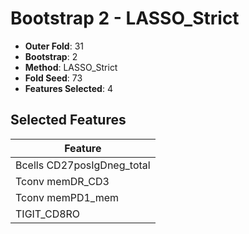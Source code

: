 # Bootstrap 2 - LASSO_Strict

- **Outer Fold**: 31
- **Bootstrap**: 2
- **Method**: LASSO_Strict
- **Fold Seed**: 73
- **Features Selected**: 4

## Selected Features

| Feature |
|---------|
| Bcells CD27posIgDneg_total |
| Tconv memDR_CD3 |
| Tconv memPD1_mem |
| TIGIT_CD8RO |
